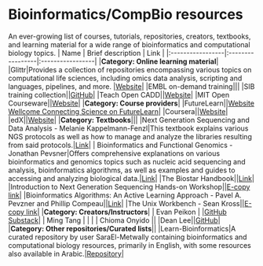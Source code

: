 # Bioinformatics/CompBio resources
An ever-growing list of courses, tutorials, repositories, creators, textbooks, and learning material for a wide range of bioinformatics and computational biology topics.
| Name | Brief description | Link |
|:-----------------|:-----------------|:-----------------|
|**Category: Online learning material**|
|Glittr|Provides a collection of repositories encompassing various topics on computational life sciences, including omics data analysis, scripting and languages, pipelines, and more. |[Website](https://glittr.org)|
|EMBL on-demand training|||
|SIB training collection||[GitHub](https://github.com/sib-swiss/training-collection)|
|Teach Open CADD||[Website](https://projects.volkamerlab.org/teachopencadd/)|
|MIT Open Courseware||[Website](https://ocw.mit.edu/)|
|**Category: Course providers**|
|FutureLearn||[Website](https://www.futurelearn.com/) <br/> [Wellcome Connecting Science on FutureLearn](https://www.futurelearn.com/)|
|Coursera||[Website](https://www.coursera.org/)|
|edX||[Website](https://www.edx.org/)|
|**Category: Textbooks**|||
|Next Generation Sequencing and Data Analysis - Melanie Kappelmann-Fenzl|This textbook explains various NGS protocols as well as how to manage and analyze the libraries resulting from said protocols.|[Link](https://link.springer.com/book/10.1007/978-3-030-62490-3)|
| Bioinformatics and Functional Genomics - Jonathan Pevsner|Offers comprehensive explanations on various bioinformatics and genomics topics such as nucleic acid sequencing and analysis, bioinformatics algorithms, as well as examples and guides to accessing and analyzing biological data.|[Link](https://www.wiley.com/en-us/Bioinformatics+and+Functional+Genomics%2C+3rd+Edition-p-9781118581780)|
|The Biostar Handbook||[Link](https://www.biostarhandbook.com/)|
|Introduction to Next Generation Sequencing Hands-on Workshop||[E-copy link](https://bpa-csiro-workshops.github.io/btp-workshop-ngs/pdfs-latest/trainee_handout.pdf)|
|Bioinformatics Algorithms: An Active Learning Approach - Pavel A. Pevzner and Phillip Compeau||[Link](https://www.bioinformaticsalgorithms.org/)|
|The Unix Workbench - Sean Kross||[E-copy link](https://seankross.com/the-unix-workbench/)|
|**Category: Creators/Instructors**|
| Evan Peikon |   |[GitHub](https://github.com/evanpeikon) <br/> [Substack](https://substack.com/@evanpeikon)|
| Ming Tang |   |    |
| Chioma Onyido ||
|Dean Lee||[GitHub](https://github.com/deanslee)|
|**Category: Other repositories/Curated lists**||
|Learn-Bioinformatics|A curated repository by user SaraEl-Metwally containing bioinformatics and computational biology resources, primarily in English, with some resources also available in Arabic.|[Repository](https://github.com/SaraEl-Metwally/Learn_Bioinformatics)|
